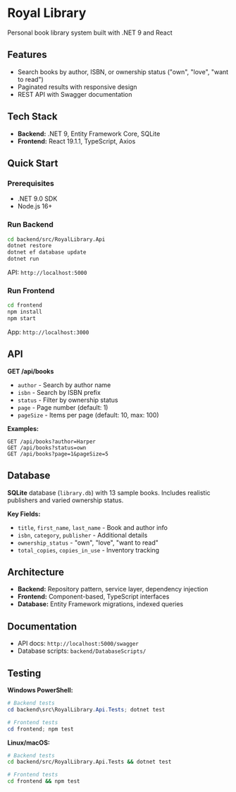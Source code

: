 ﻿# Royal Library

Personal book library system built with .NET 9 and React

## Features

- Search books by author, ISBN, or ownership status ("own", "love", "want to read")
- Paginated results with responsive design
- REST API with Swagger documentation

## Tech Stack

- **Backend:** .NET 9, Entity Framework Core, SQLite
- **Frontend:** React 19.1.1, TypeScript, Axios

## Quick Start

### Prerequisites
- .NET 9.0 SDK
- Node.js 16+

### Run Backend
```bash
cd backend/src/RoyalLibrary.Api
dotnet restore
dotnet ef database update
dotnet run
```
API: `http://localhost:5000`

### Run Frontend
```bash
cd frontend
npm install
npm start
```
App: `http://localhost:3000`

## API

**GET /api/books**
- `author` - Search by author name
- `isbn` - Search by ISBN prefix  
- `status` - Filter by ownership status
- `page` - Page number (default: 1)
- `pageSize` - Items per page (default: 10, max: 100)

**Examples:**
```
GET /api/books?author=Harper
GET /api/books?status=own
GET /api/books?page=1&pageSize=5
```

## Database

**SQLite** database (`library.db`) with 13 sample books. Includes realistic publishers and varied ownership status.

**Key Fields:**
- `title`, `first_name`, `last_name` - Book and author info
- `isbn`, `category`, `publisher` - Additional details
- `ownership_status` - "own", "love", "want to read"
- `total_copies`, `copies_in_use` - Inventory tracking

## Architecture

- **Backend:** Repository pattern, service layer, dependency injection
- **Frontend:** Component-based, TypeScript interfaces
- **Database:** Entity Framework migrations, indexed queries

## Documentation

- API docs: `http://localhost:5000/swagger`
- Database scripts: `backend/DatabaseScripts/`

## Testing

**Windows PowerShell:**
```powershell
# Backend tests
cd backend\src\RoyalLibrary.Api.Tests; dotnet test

# Frontend tests
cd frontend; npm test
```

**Linux/macOS:**
```bash
# Backend tests
cd backend/src/RoyalLibrary.Api.Tests && dotnet test

# Frontend tests  
cd frontend && npm test
```


